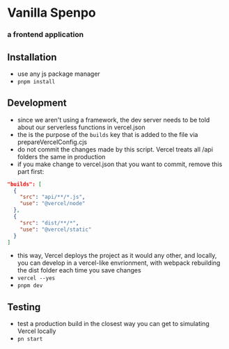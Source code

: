 # Vanilla Spenpo
### a frontend application

## Installation

* use any js package manager
* `pnpm install`

## Development

* since we aren't using a framework, the dev server needs to be told about our serverless functions in vercel.json
* the is the purpose of the `builds` key that is added to the file via prepareVercelConfig.cjs
* do not commit the changes made by this script. Vercel treats all /api folders the same in production
* if you make change to vercel.json that you want to commit, remove this part first:
``` json
"builds": [
  {
    "src": "api/**/*.js",
    "use": "@vercel/node"
  },
  {
    "src": "dist/**/*",
    "use": "@vercel/static"
  }
]
```
* this way, Vercel deploys the project as it would any other, and locally, you can develop in a vercel-like envrionment, with webpack rebuilding the dist folder each time you save changes
* `vercel --yes`
* `pnpm dev`

## Testing

* test a production build in the closest way you can get to simulating Vercel locally
* `pn start`